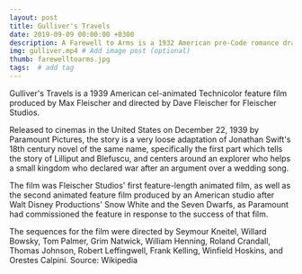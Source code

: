 ```yaml
---
layout: post
title: Gulliver's Travels
date: 2019-09-09 00:00:00 +0300
description: A Farewell to Arms is a 1932 American pre-Code romance drama film directed by Frank Borzage. # Add post description (optional)
img: gulliver.mp4 # Add image post (optional)
thumb: farewelltoarms.jpg
tags:  # add tag
---
```


Gulliver's Travels is a 1939 American cel-animated Technicolor feature film produced by Max Fleischer and directed by Dave Fleischer for Fleischer Studios. 

Released to cinemas in the United States on December 22, 1939 by Paramount Pictures, the story is a very loose adaptation of Jonathan Swift's 18th century novel of the same name, specifically the first part which tells the story of Lilliput and Blefuscu, and centers around an explorer who helps a small kingdom who declared war after an argument over a wedding song. 

The film was Fleischer Studios' first feature-length animated film, as well as the second animated feature film produced by an American studio after Walt Disney Productions' Snow White and the Seven Dwarfs, as Paramount had commissioned the feature in response to the success of that film. 

The sequences for the film were directed by Seymour Kneitel, Willard Bowsky, Tom Palmer, Grim Natwick, William Henning, Roland Crandall, Thomas Johnson, Robert Leffingwell, Frank Kelling, Winfield Hoskins, and Orestes Calpini.
Source: Wikipedia
